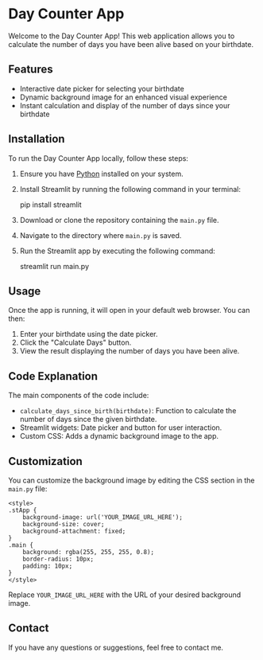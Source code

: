 Day Counter App
===============

Welcome to the Day Counter App! This web application allows you to calculate the number of days you have been alive based on your birthdate.

Features
--------

*   Interactive date picker for selecting your birthdate
*   Dynamic background image for an enhanced visual experience
*   Instant calculation and display of the number of days since your birthdate

Installation
------------

To run the Day Counter App locally, follow these steps:

1.  Ensure you have [Python](https://www.python.org/downloads/) installed on your system.
2.  Install Streamlit by running the following command in your terminal:

    pip install streamlit

4.  Download or clone the repository containing the `main.py` file.
5.  Navigate to the directory where `main.py` is saved.
6.  Run the Streamlit app by executing the following command:

    streamlit run main.py

Usage
-----

Once the app is running, it will open in your default web browser. You can then:

1.  Enter your birthdate using the date picker.
2.  Click the "Calculate Days" button.
3.  View the result displaying the number of days you have been alive.

Code Explanation
----------------

The main components of the code include:

*   `calculate_days_since_birth(birthdate)`: Function to calculate the number of days since the given birthdate.
*   Streamlit widgets: Date picker and button for user interaction.
*   Custom CSS: Adds a dynamic background image to the app.

Customization
-------------

You can customize the background image by editing the CSS section in the `main.py` file:

    <style>
    .stApp {
        background-image: url('YOUR_IMAGE_URL_HERE');
        background-size: cover;
        background-attachment: fixed;
    }
    .main {
        background: rgba(255, 255, 255, 0.8);
        border-radius: 10px;
        padding: 10px;
    }
    </style>
    

Replace `YOUR_IMAGE_URL_HERE` with the URL of your desired background image.

Contact
-------

If you have any questions or suggestions, feel free to contact me.
